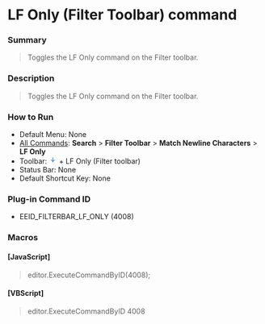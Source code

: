 # LF Only (Filter Toolbar) command

### Summary

> Toggles the LF Only command on the Filter toolbar.

### Description

> Toggles the LF Only command on the Filter toolbar.

### How to Run

- Default Menu: None
- [All Commands](../tools/all_commands): **Search**
\> **Filter Toolbar** \> **Match Newline Characters** \> **LF Only**
- Toolbar: ![](../../images/match_newline_characters.png) \+ LF Only (Filter toolbar)
- Status Bar: None
- Default Shortcut Key: None

### Plug-in Command ID

- EEID\_FILTERBAR\_LF\_ONLY (4008)

### Macros

#### \[JavaScript\]

> editor.ExecuteCommandByID(4008);

#### \[VBScript\]

> editor.ExecuteCommandByID 4008